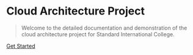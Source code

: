 # Cloud Architecture Project

> Welcome to the detailed documentation and demonstration of the cloud architecture project for Standard International College.

[Get Started](README.md)
